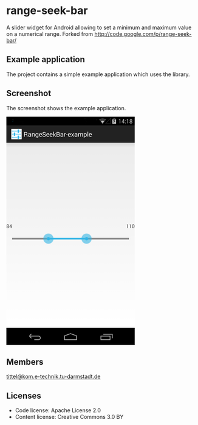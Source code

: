 # range-seek-bar

A slider widget for Android allowing to set a minimum and maximum value on a numerical range.
Forked from http://code.google.com/p/range-seek-bar/


## Example application

The project contains a simple example application which uses the library.


## Screenshot

The screenshot shows the example application.

![range-seek-bar example](screenshot.png "range-seek-bar example")


## Members

tittel@kom.e-technik.tu-darmstadt.de


## Licenses

* Code license: Apache License 2.0
* Content license: Creative Commons 3.0 BY
